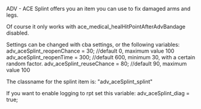ADV - ACE Splint offers you an item you can use to fix damaged arms and legs.

Of course it only works with ace_medical_healHitPointAfterAdvBandage disabled.

Settings can be changed with cba settings, or the following variables:
adv_aceSplint_reopenChance = 30;	//default 0, maximum value 100
adv_aceSplint_reopenTime = 300;		//default 600, minimum 30, with a certain random factor.
adv_aceSplint_reuseChance = 80;		//default 90, maximum value 100

The classname for the splint item is:
"adv_aceSplint_splint"

If you want to enable logging to rpt set this variable:
adv_aceSplint_diag = true;
